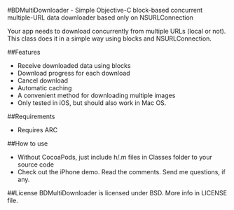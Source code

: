 #BDMultiDownloader - Simple Objective-C block-based concurrent multiple-URL data downloader based only on NSURLConnection

Your app needs to download concurrently from multiple URLs (local or not). This class does it in a simple way using blocks and NSURLConnection.

##Features
- Receive downloaded data using blocks
- Download progress for each download
- Cancel download
- Automatic caching
- A convenient method for downloading multiple images 
- Only tested in iOS, but should also work in Mac OS. 


##Requirements
- Requires ARC


##How to use
- Without CocoaPods, just include h/.m files in Classes folder to your source code
- Check out the iPhone demo. Read the comments. Send me questions, if any.


##License
BDMultiDownloader is licensed under BSD. More info in LICENSE file.